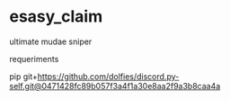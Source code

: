 # esasy_claim
ultimate mudae sniper

requeriments

pip git+https://github.com/dolfies/discord.py-self.git@0471428fc89b057f3a4f1a30e8aa2f9a3b8caa4a
